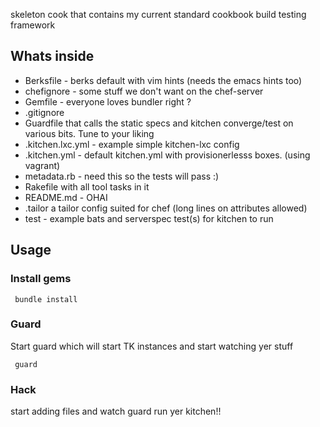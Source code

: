 skeleton cook that contains my current standard cookbook build testing framework

## Whats inside
- Berksfile - berks default with vim hints  (needs the emacs hints too)
- chefignore - some stuff we don't want on the chef-server
- Gemfile - everyone loves bundler right ?
- .gitignore
- Guardfile that calls the static specs and kitchen converge/test on various bits. Tune to your liking
- .kitchen.lxc.yml - example simple kitchen-lxc config 
- .kitchen.yml - default kitchen.yml with provisionerlesss boxes. (using vagrant) 
- metadata.rb - need this so the tests will pass :)
- Rakefile with all tool tasks in it
- README.md -  OHAI
- .tailor a tailor config suited for chef (long lines on attributes allowed)
- test - example bats and serverspec test(s) for kitchen to run

## Usage
### Install gems

     bundle install

### Guard
Start guard which will start TK instances and start watching yer stuff

     guard 

### Hack
start adding files and watch guard run yer kitchen!!
